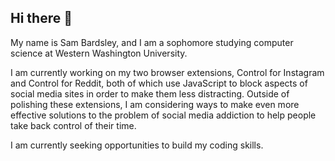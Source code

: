 ## Hi there 👋

My name is Sam Bardsley, and I am a sophomore studying computer science at Western Washington University.

I am currently working on my two browser extensions, Control for Instagram and Control for Reddit, both of which use JavaScript to block aspects of social media sites in order to make them less distracting. Outside of polishing these extensions, I am considering ways to make even more effective solutions to the problem of social media addiction to help people take back control of their time. 

I am currently seeking opportunities to build my coding skills. 

